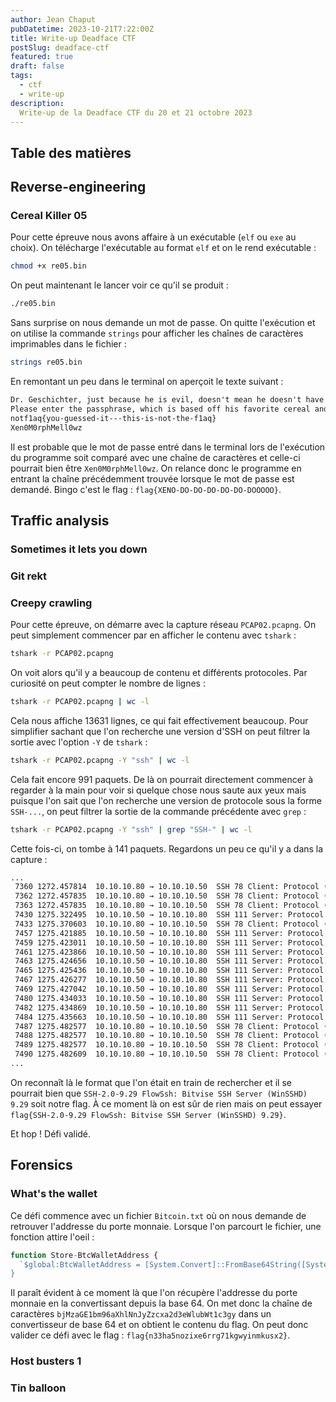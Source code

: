 ```yaml
---
author: Jean Chaput
pubDatetime: 2023-10-21T7:22:00Z
title: Write-up Deadface CTF
postSlug: deadface-ctf
featured: true
draft: false
tags:
  - ctf
  - write-up
description:
  Write-up de la Deadface CTF du 20 et 21 octobre 2023
---
```


## Table des matières

## Reverse-engineering

### Cereal Killer 05

Pour cette épreuve nous avons affaire à un exécutable (`elf` ou `exe` au choix). On télécharge l'exécutable au format `elf` et on le rend exécutable :

```sh
chmod +x re05.bin
```

On peut maintenant le lancer voir ce qu'il se produit :

```sh
./re05.bin
```

Sans surprise on nous demande un mot de passe. On quitte l'exécution et on utilise la commande `strings` pour afficher les chaînes de caractères imprimables dans le fichier :

```sh
strings re05.bin
```

En remontant un peu dans le terminal on aperçoit le texte suivant :

```md
Dr. Geschichter, just because he is evil, doesn't mean he doesn't have a favorite cereal.
Please enter the passphrase, which is based off his favorite cereal and entity:
notf1aq{you-guessed-it---this-is-not-the-f1aq}
Xen0M0rphMell0wz
```

Il est probable que le mot de passe entré dans le terminal lors de l'exécution du programme soit comparé avec une chaîne de caractères et celle-ci pourrait bien être `Xen0M0rphMell0wz`. On relance donc le programme en entrant la chaîne précédemment trouvée lorsque le mot de passe est demandé. Bingo c'est le flag : `flag{XENO-DO-DO-DO-DO-DO-DOOOOO}`.

## Traffic analysis

### Sometimes it lets you down

### Git rekt

### Creepy crawling

Pour cette épreuve, on démarre avec la capture réseau `PCAP02.pcapng`. On peut simplement commencer par en afficher le contenu avec `tshark` :

```sh
tshark -r PCAP02.pcapng
```

On voit alors qu'il y a beaucoup de contenu et différents protocoles. Par curiosité on peut compter le nombre de lignes :

```sh
tshark -r PCAP02.pcapng | wc -l
```

Cela nous affiche 13631 lignes, ce qui fait effectivement beaucoup. Pour simplifier sachant que l'on recherche une version d'SSH on peut filtrer la sortie avec l'option `-Y` de `tshark` :

```sh
tshark -r PCAP02.pcapng -Y "ssh" | wc -l
```

Cela fait encore 991 paquets. De là on pourrait directement commencer à regarder à la main pour voir si quelque chose nous saute aux yeux mais puisque l'on sait que l'on recherche une version de protocole sous la forme `SSH-...`, on peut filtrer la sortie de la commande précédente avec `grep` :

```sh
tshark -r PCAP02.pcapng -Y "ssh" | grep "SSH-" | wc -l
```

Cette fois-ci, on tombe à 141 paquets. Regardons un peu ce qu'il y a dans la capture :

```md
...
 7360 1272.457814  10.10.10.80 → 10.10.10.50  SSH 78 Client: Protocol (SSH-2.0-libssh2_1.10.0)
 7362 1272.457835  10.10.10.80 → 10.10.10.50  SSH 78 Client: Protocol (SSH-2.0-libssh2_1.10.0)
 7363 1272.457835  10.10.10.80 → 10.10.10.50  SSH 78 Client: Protocol (SSH-2.0-libssh2_1.10.0)
 7430 1275.322495  10.10.10.50 → 10.10.10.80  SSH 111 Server: Protocol (SSH-2.0-9.29 FlowSsh: Bitvise SSH Server (WinSSHD) 9.29)
 7433 1275.370603  10.10.10.80 → 10.10.10.50  SSH 78 Client: Protocol (SSH-2.0-libssh2_1.10.0)
 7457 1275.421885  10.10.10.50 → 10.10.10.80  SSH 111 Server: Protocol (SSH-2.0-9.29 FlowSsh: Bitvise SSH Server (WinSSHD) 9.29)
 7459 1275.423011  10.10.10.50 → 10.10.10.80  SSH 111 Server: Protocol (SSH-2.0-9.29 FlowSsh: Bitvise SSH Server (WinSSHD) 9.29)
 7461 1275.423866  10.10.10.50 → 10.10.10.80  SSH 111 Server: Protocol (SSH-2.0-9.29 FlowSsh: Bitvise SSH Server (WinSSHD) 9.29)
 7463 1275.424656  10.10.10.50 → 10.10.10.80  SSH 111 Server: Protocol (SSH-2.0-9.29 FlowSsh: Bitvise SSH Server (WinSSHD) 9.29)
 7465 1275.425436  10.10.10.50 → 10.10.10.80  SSH 111 Server: Protocol (SSH-2.0-9.29 FlowSsh: Bitvise SSH Server (WinSSHD) 9.29)
 7467 1275.426277  10.10.10.50 → 10.10.10.80  SSH 111 Server: Protocol (SSH-2.0-9.29 FlowSsh: Bitvise SSH Server (WinSSHD) 9.29)
 7469 1275.427042  10.10.10.50 → 10.10.10.80  SSH 111 Server: Protocol (SSH-2.0-9.29 FlowSsh: Bitvise SSH Server (WinSSHD) 9.29)
 7480 1275.434033  10.10.10.50 → 10.10.10.80  SSH 111 Server: Protocol (SSH-2.0-9.29 FlowSsh: Bitvise SSH Server (WinSSHD) 9.29)
 7482 1275.434869  10.10.10.50 → 10.10.10.80  SSH 111 Server: Protocol (SSH-2.0-9.29 FlowSsh: Bitvise SSH Server (WinSSHD) 9.29)
 7484 1275.435663  10.10.10.50 → 10.10.10.80  SSH 111 Server: Protocol (SSH-2.0-9.29 FlowSsh: Bitvise SSH Server (WinSSHD) 9.29)
 7487 1275.482577  10.10.10.80 → 10.10.10.50  SSH 78 Client: Protocol (SSH-2.0-libssh2_1.10.0)
 7488 1275.482577  10.10.10.80 → 10.10.10.50  SSH 78 Client: Protocol (SSH-2.0-libssh2_1.10.0)
 7489 1275.482577  10.10.10.80 → 10.10.10.50  SSH 78 Client: Protocol (SSH-2.0-libssh2_1.10.0)
 7490 1275.482609  10.10.10.80 → 10.10.10.50  SSH 78 Client: Protocol (SSH-2.0-libssh2_1.10.0)
...
```

On reconnaît là le format que l'on était en train de rechercher et il se pourrait bien que `SSH-2.0-9.29 FlowSsh: Bitvise SSH Server (WinSSHD) 9.29` soit notre flag. À ce moment là on est sûr de rien mais on peut essayer `flag{SSH-2.0-9.29 FlowSsh: Bitvise SSH Server (WinSSHD) 9.29}`.

Et hop ! Défi validé.

## Forensics

### What's the wallet

Ce défi commence avec un fichier `Bitcoin.txt` où on nous demande de retrouver l'addresse du porte monnaie. Lorsque l'on parcourt le fichier, une fonction attire l'oeil :

```js
function Store-BtcWalletAddress {
  `$global:BtcWalletAddress = [System.Convert]::FromBase64String([System.Text.Encoding]::UTF8.GetBytes('bjMzaGE1bm96aXhlNnJyZzcxa2d3eWlubWt1c3gy'))
}
```

Il paraît évident à ce moment là que l'on récupère l'addresse du porte monnaie en la convertissant depuis la base 64. On met donc la chaîne de caractères `bjMzaGE1bm96aXhlNnJyZzcxa2d3eWlubWt1c3gy` dans un convertisseur de base 64 et on obtient le contenu du flag. On peut donc valider ce défi avec le flag : `flag{n33ha5nozixe6rrg71kgwyinmkusx2}`.

### Host busters 1

### Tin balloon
